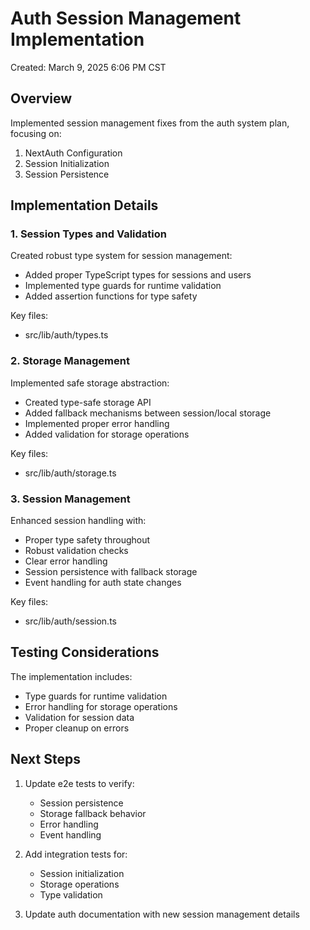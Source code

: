 # Auth Session Management Implementation

Created: March 9, 2025 6:06 PM CST

## Overview

Implemented session management fixes from the auth system plan, focusing on:
1. NextAuth Configuration
2. Session Initialization
3. Session Persistence

## Implementation Details

### 1. Session Types and Validation

Created robust type system for session management:
- Added proper TypeScript types for sessions and users
- Implemented type guards for runtime validation
- Added assertion functions for type safety

Key files:
- src/lib/auth/types.ts

### 2. Storage Management

Implemented safe storage abstraction:
- Created type-safe storage API
- Added fallback mechanisms between session/local storage
- Implemented proper error handling
- Added validation for storage operations

Key files:
- src/lib/auth/storage.ts

### 3. Session Management

Enhanced session handling with:
- Proper type safety throughout
- Robust validation checks
- Clear error handling
- Session persistence with fallback storage
- Event handling for auth state changes

Key files:
- src/lib/auth/session.ts

## Testing Considerations

The implementation includes:
- Type guards for runtime validation
- Error handling for storage operations
- Validation for session data
- Proper cleanup on errors

## Next Steps

1. Update e2e tests to verify:
   - Session persistence
   - Storage fallback behavior
   - Error handling
   - Event handling

2. Add integration tests for:
   - Session initialization
   - Storage operations
   - Type validation

3. Update auth documentation with new session management details